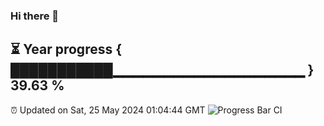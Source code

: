 ### Hi there 👋
⏳ Year progress { ███████████▁▁▁▁▁▁▁▁▁▁▁▁▁▁▁▁▁▁▁ } 39.63 %
---
⏰ Updated on Sat, 25 May 2024 01:04:44 GMT
![Progress Bar CI](https://github.com/liununu/liununu/workflows/Progress%20Bar%20CI/badge.svg)
